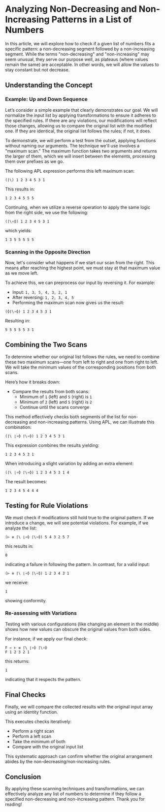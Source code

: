 
# Analyzing Non-Decreasing and Non-Increasing Patterns in a List of Numbers

In this article, we will explore how to check if a given list of numbers fits a specific pattern: a non-decreasing segment followed by a non-increasing segment. While the terms "non-decreasing" and "non-increasing" may seem unusual, they serve our purpose well, as plateaus (where values remain the same) are acceptable. In other words, we will allow the values to stay constant but not decrease.

## Understanding the Concept

### Example: Up and Down Sequence

Let’s consider a simple example that clearly demonstrates our goal. We will normalize the input list by applying transformations to ensure it adheres to the specified rules. If there are any violations, our modifications will reflect those changes, allowing us to compare the original list with the modified one. If they are identical, the original list follows the rules; if not, it does.

To demonstrate, we will perform a test from the outset, applying functions without naming our arguments. The technique we'll use involves a "maximum scan." The maximum function takes two arguments and returns the larger of them, which we will insert between the elements, processing them over prefixes as we go.

The following APL expression performs this left maximum scan:

```apl
(⌈\) 1 2 3 4 5 3 1
```
This results in:
```apl
1 2 3 4 5 5 5
```

Continuing, when we utilize a reverse operation to apply the same logic from the right side, we use the following:

```apl
(⌈\∘⌽) 1 2 3 4 5 3 1
```
which yields:
```apl
1 3 5 5 5 5 5
```

### Scanning in the Opposite Direction

Now, let's consider what happens if we start our scan from the right. This means after reaching the highest point, we must stay at that maximum value as we move left. 

To achieve this, we can preprocess our input by reversing it. For example:

- Input: `1, 3, 5, 4, 3, 2, 1`
- After reversing: `1, 2, 3, 4, 5`
- Performing the maximum scan now gives us the result:
```apl
(⌽⌈\∘⌽) 1 2 3 4 5 3 1
```
Resulting in:
```apl
5 5 5 5 5 3 1
```

## Combining the Two Scans

To determine whether our original list follows the rules, we need to combine these two maximum scans—one from left to right and one from right to left. We will take the minimum values of the corresponding positions from both scans.

Here’s how it breaks down:

- Compare the results from both scans:
  - Minimum of `1` (left) and `5` (right) is `1`
  - Minimum of `2` (left) and `5` (right) is `2`
  - Continue until the scans converge

This method effectively checks both segments of the list for non-decreasing and non-increasing patterns. Using APL, we can illustrate this combination:

```apl
(⌈\ ⌊∘⌽ ⌈\∘⌽) 1 2 3 4 5 3 1
```
This expression combines the results yielding:
```apl
1 2 3 4 5 3 1
```

When introducing a slight variation by adding an extra element:
```apl
(⌈\ ⌊∘⌽ ⌈\∘⌽) 1 2 3 4 5 3 1 4
```
The result becomes:
```apl
1 2 3 4 5 4 4 4
```

## Testing for Rule Violations

We must check if modifications still hold true to the original pattern. If we introduce a change, we will see potential violations. For example, if we analyze the list:
```apl
(⊢ ≡ ⌈\ ⌊∘⌽ ⌈\∘⌽) 5 4 3 2 5 7 
```
this results in:
```apl
0
```
indicating a failure in following the pattern. In contrast, for a valid input:
```apl
(⊢ ≡ ⌈\ ⌊∘⌽ ⌈\∘⌽) 1 2 3 4 3 1 
```
we receive:
```apl
1
```
showing conformity.

### Re-assessing with Variations

Testing with various configurations (like changing an element in the middle) shows how new values can obscure the original values from both sides. 

For instance, if we apply our final check:
```apl
F ← ⊢ ≡ ⌈\ ⌊∘⌽ ⌈\∘⌽
F 1 2 3 2 1
```
this returns:
```apl
1
```
indicating that it respects the pattern.

## Final Checks

Finally, we will compare the collected results with the original input array using an identity function. 

This executes checks iteratively:
- Perform a right scan
- Perform a left scan
- Take the minimum of both
- Compare with the original input list

This systematic approach can confirm whether the original arrangement abides by the non-decreasing/non-increasing rules.

## Conclusion

By applying these scanning techniques and transformations, we can effectively analyze any list of numbers to determine if they follow a specified non-decreasing and non-increasing pattern. Thank you for reading!
